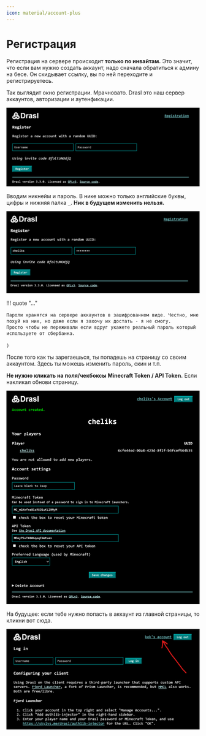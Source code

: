 ```yaml
---
icon: material/account-plus
---
```


# Регистрация

Регистрация на сервере происходит **только по инвайтам.** Это значит, что если вам нужно создать аккаунт, надо сначала обратиться к админу на бесе. Он скидывает ссылку, вы по ней переходите и регистрируетесь.

Так выглядит окно регистрации. Мрачновато. Drasl это наш сервер аккаунтов, авторизации и аутенфикации. 

![](../assets/img/register/img.png)

Вводим никнейм и пароль. В нике можно только английские буквы, цифры и нижняя палка `_`. **Ник в будущем изменить нельзя.**

![](../assets/img/register/img_1.png)

!!! quote "..."

    Пароли хранятся на сервере аккаунтов в зашифрованном виде. Честно, мне похуй на них, но даже если я захочу их достать - я не смогу.
    Просто чтобы не переживали если вдруг укажете реальный пароль который используете от сбербанка.

    )

После того как ты зарегаешься, ты попадешь на страницу со своим аккаунтом. Здесь ты можешь изменить пароль, скин и т.п. 

**Не нужно кликать на поля/чекбоксы Minecraft Token / API Token.** Если накликал обнови страницу.

![](../assets/img/register/img_2.png)

На будущее: если тебе нужно попасть в аккаунт из главной страницы, то кликни вот сюда.

![](../assets/img/register/drasl4.png)